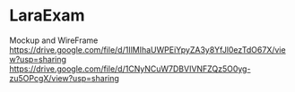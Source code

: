 # LaraExam

Mockup and WireFrame
https://drive.google.com/file/d/1IlMIhaUWPEiYpyZA3y8YfJl0ezTdO67X/view?usp=sharing
https://drive.google.com/file/d/1CNyNCuW7DBVIVNFZQz5O0yg-zu5OPcgX/view?usp=sharing

